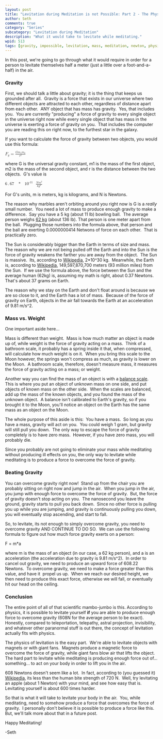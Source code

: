 ```yaml
---
layout: post
title: "Levitation during Meditation is not Possible: Part 2 - The Physics"
author: Seth
comments: true
category: "Series"
subcategory: "Levitation during Meditation"
description: "What it would take to levitate while meditating."
wpid: 513
tags: [gravity, impossible, levitation, mass, meditation, newton, physics, science, series, weight]
---
```


In this post, we're going to go through what it would require in order for a person to levitate themselves half a meter (just a little over a foot-and-a-half) in the air.

### Gravity

First, we should talk a little about gravity; it is the thing that keeps us grounded after all.  Gravity is a force that exists in our universe where two different objects are attracted to each other, regardless of distance apart from each other.  ANY object that has mass has gravity.  Yes, that includes you.  You are currently "producing" a force of gravity to every single object in the universe right now while every single object that has mass in the universe is exerting a force of gravity on you.  That includes the computer you are reading this on right now, to the furthest star in the galaxy.

If you want to calculate the force of gravity between two objects, you would use this formula:

<math xmlns="http://www.w3.org/1998/Math/MathML"><msub><mi>F</mi><mi>g</mi></msub><mo>=</mo><mfrac><mrow><mi>G</mi><msub><mi>m</mi><mn>1</mn></msub><msub><mi>m</mi><mn>2</mn></msub></mrow><msup><mi>r</mi><mn>2</mn></msup></mfrac></math>

where G is the universal gravity constant, m1 is the mass of the first object, m2 is the mass of the second object, and r is the distance between the two objects.  G's value is

<math xmlns="http://www.w3.org/1998/Math/MathML"><mn>6</mn><mo>.</mo><mn>67</mn><mo>&#160;</mo><mo>*</mo><mo>&#8201;</mo><msup><mn>10</mn><mrow><mo>-</mo><mn>11</mn><mo>&#160;</mo></mrow></msup><mfrac><mrow><mi>N</mi><msup><mi>m</mi><mn>2</mn></msup></mrow><mrow><mi>k</mi><msup><mi>g</mi><mn>2</mn></msup></mrow></mfrac></math>

For G's units, m is meters, kg is kilograms, and N is Newtons.

The reason why marbles aren't orbiting around you right now is G is a _really_ small number.  You need a lot of mass to produce enough gravity to make a difference.  Say you have a 5 kg (about 11 lb) bowling ball.  The average person weighs [62 kg](https://en.wikipedia.org/wiki/Human_body_weight#Average_weight_around_the_world) (about 136 lb). That person is one meter apart from the ball.  Plugging those numbers into the formula above, that person and the ball are exerting 0.0000000414 Netwons of force on each other.  That is practically zero.

<!--more-->

The Sun is considerably bigger than the Earth in terms of size and mass.  The reason why we are not being pulled off the Earth and into the Sun is the force of gravity weakens the farther you are away from the object.  The Sun is massive.  Its, according to [Wikipedia](https://en.wikipedia.org/wiki/Solar_mass), 2*10^30 kg.  Meanwhile, the Earth is, according to [Wikipedia](https://en.wikipedia.org/wiki/Astronomical_unit), 149,597,870,700 meters (93 million miles) from the Sun.  If we use the formula above, the force between the Sun and the average human (62kg) is, assuming my math is right, about 0.37 Newtons.  That's about 37 grams on Earth.

The reason why we stay on the Earth and don't float around is because we are so close to it, and the Earth has a lot of mass.  Because of the force of gravity on Earth, objects in the air fall towards the Earth at an acceleration of 9.81 m/s^2.

### Mass vs. Weight

One important aside here...

Mass is different than weight.  Mass is how much matter an object is made up of, while weight is the force of gravity acting on a mass.  Think of a bathroom scale, it probably has a spring inside it that, when compressed, will calculate how much weight is on it.  When you bring this scale to the Moon however, the springs won't compress as much, as gravity is lower on the Moon.  A bathroom scale, therefore, doesn't measure mass, it measures the force of gravity acting on a mass; or weight.

Another way you can find the mass of an object is with a [balance scale](https://en.wikipedia.org/wiki/Balance_scale#Balance_scales).  This is where you put an object of unknown mass on one side, and put objects of known mass on the other side.  When the scales are balanced, add up the mass of the known objects, and you found the mass of the unknown object.  A balance isn't calibrated to Earth's gravity, so if you brought it to the Moon, you'll notice an object on the Earth has the same mass as an object on the Moon.

The whole purpose of this aside is this:  You have a mass.  So long as you have a mass, gravity will act on you.  You could weigh 1 gram, but gravity will still pull you down.  The only way to escape the force of gravity completely is to have zero mass.  However, if you have zero mass, you will probably die.

Since you probably are not going to eliminate your mass while meditating without producing ill effects on you, the only way to levitate while meditating is to produce a force to overcome the force of gravity.

### Beating Gravity

You can overcome gravity right now!  Stand up from the chair you are probably sitting on right now and jump in the air.  When you jump in the air, you jump with enough force to overcome the force of gravity.  But, the force of gravity doesn't stop acting on you.  The nanosecond you leave the ground, gravity starts to pull you back down.  Since no other force is pulling you up while you are jumping, and gravity is continuously pulling you down, you will eventually stop ascending, and start to fall.

So, to levitate, its not enough to simply overcome gravity, you need to overcome gravity AND CONTINUE TO DO SO.  We can use the following formula to figure out how much force gravity exerts on a person:

F = m*a

where m is the mass of an object (in our case, a 62 kg person), and a is an acceleration (the acceleration due to gravity is 9.81 m/s^2).  In order to cancel out gravity, we need to produce an upward force of 608.22 Newtons.  To overcome gravity, we need to make a force greater than this value, and have it  propel us up.  When we reach our desired height, we then need to produce this exact force, otherwise we will fall, or eventually hit our head on the ceiling.

### Conclusion

The entire point of all of that scientific mambo-jumbo is this. According to physics, it is possible to levitate yourself **if** you are able to produce enough force to overcome gravity (608N for the average person to be exact).  Honestly, compared to teleportation, telepathy, astral projection, invisibility, and whatever other paranormal stuff is out there, the concept of levitation actually fits with physics.

The physics of levitation is the easy part.  We're able to levitate objects with magnets or with giant fans.  Magnets produce a magnetic force to overcome the force of gravity, while giant fans blow air that lifts the object.  The hard part to levitate while meditating is producing enough force out of... something... to act on your body in order to lift you in the air.

608 Newtons doesn't seem like a lot.  In fact, according to (you guessed it) [Wikipedia](https://en.wikipedia.org/wiki/Orders_of_magnitude_(force)), its less than the human bite strength of 720 N.  Well, try levitating an apple (about 1 Newton) with your mind, and see how easy that is.  Levitating yourself is about 600 times harder.

So that is what it will take to levitate your body in the air.  You, while meditating, need to somehow produce a force that overcomes the force of gravity.  I personally don't believe it is possible to produce a force like this.  But, we'll talk more about that in a future post.

Happy Meditating!

-Seth
